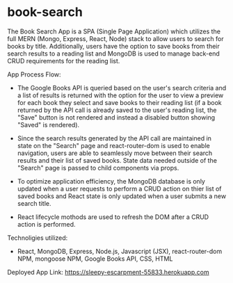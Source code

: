 # book-search

The Book Search App is a SPA (Single Page Application) which utilizes the full MERN (Mongo, Express, React, Node) stack to allow users to search for books by title.  Additionally, users have the option to save books from their search results to a reading list and MongoDB is used to manage back-end CRUD requirements for the reading list.

App Process Flow:

- The Google Books API is queried based on the user's search criteria and a list of results is returned with the option for the user to view a preview for each book they select and save books to their reading list (if a book returned by the API call is already saved to the user's reading list, the "Save" button is not rendered and instead a disabled button showing "Saved" is rendered).

- Since the search results generated by the API call are maintained in state on the "Search" page and react-router-dom is used to enable navigation, users are able to seamlessly move between their search results and their list of saved books.  State data needed outside of the "Search" page is passed to child components via props.

- To optimize application efficiency, the MongoDB database is only updated when a user requests to perform a CRUD action on thier list of saved books and React state is only updated when a user submits a new search title.

- React lifecycle mothods are used to refresh the DOM after a CRUD action is performed.

Technoligies utilized:
- React, MongoDB, Express, Node.js, Javascript (JSX), react-router-dom NPM, mongoose NPM, Google Books API, CSS, HTML

Deployed App Link: https://sleepy-escarpment-55833.herokuapp.com

